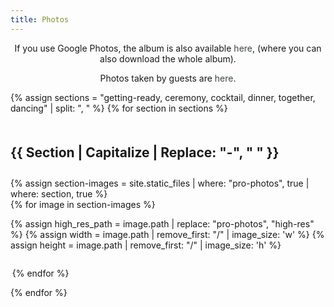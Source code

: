 ```yaml
---
title: Photos
---
```

<link type="text/css" rel="stylesheet" href="../assets/css/lightgallery.css" />
<link type="text/css" rel="stylesheet" href="../assets/css/lg-zoom.css" />
<script src="../assets/js/lightgallery.min.js"></script>
<script src="../assets/js/lg-zoom.min.js"></script>




<p class="center">
If you use Google Photos, the album is also available <a href="https://photos.app.goo.gl/scesL5azBWUHZDKv8">here</a>, (where you can also download the whole album).
</p>

<p class="center">
Photos taken by guests are <a href="https://photos.app.goo.gl/YXQ8ChfeCS8cYAFZ7">here</a>.
</p>
<div id="gallery-container">
{% assign sections = "getting-ready, ceremony, cocktail, dinner, together, dancing" | split: ", " %}
{% for section in sections %}
<h2> {{ section | capitalize | replace: "-", " " }} </h2>   
{% assign section-images = site.static_files | where: "pro-photos", true | where: section, true %}
<div class="grid">
{% for image in section-images %}

{% assign high_res_path = image.path | replace: "pro-photos", "high-res" %}
{% assign width = image.path | remove_first: "/" | image_size: 'w' %}
{% assign height = image.path | remove_first: "/" | image_size: 'h' %}

<div class="img-container" data-src="{{ high_res_path }}" style="width:{{ width | times: 200.0 |divided_by: height}}px; flex-grow:{{ width | times: 200.0 |divided_by: height}}">
    <a class="img-link" data-src="{{ high_res_path }}" href="{{ high_res_path }}" target="_blank" >
        <div class="i" style="padding-bottom:{{ height | times: 100.0 | divided_by: width}}%"></div>
        <img src="{{ image.path }}" data-src="{{ high_res_path }}" loading="lazy" >
    </a>
    <a class="download-icon-single" href="{{ high_res_path }}" download>
        <svg width="13" height="13" viewBox="0 0 24 24" fill="none" stroke="#d3d3d3" stroke-width="2" stroke-linecap="round" stroke-linejoin="round"><path d="M3 15v4c0 1.1.9 2 2 2h14a2 2 0 0 0 2-2v-4M17 9l-5 5-5-5M12 12.8V2.5"></path></svg>
    </a>
</div>

{% endfor %}
</div>
{% endfor %}
</div>

<style>
    .grid {
        display: flex;
        flex-wrap: wrap;
    }

    .grid::after {
        content: '';
        flex-grow: 999999999;
    }

    div.img-container {
        background:  #e6e6e6;
        margin: 0.1em;
        position: relative;
        display: inline-block;
    }


    img { 
        position: absolute;
        top: 0;
        width: 100%;
        vertical-align: bottom;
    }
    
    .download-icon-single {
        position: absolute;
        bottom: 0;
        right: 10px;
    }

    .download-icon-single:hover{
        transform: scale(1.2);
        transition: transform 0.2s; 
    }

    .download-icon-single:hover svg{
        stroke: #FFF;
    }


    article.content {
        width: 100% !important;
    }

    p.center {
    text-align: center !important;
    }

    p.right {
    text-align: right !important;
    } 

    div.i {
        display: block;
    }

    a {
        color: #384743 !important;
        text-decoration: none !important;
    }

    h2{
        text-transform:capitalize;
        padding-top: 1em;
        padding-bottom: 0.5em;
    }

    .lg-toolbar-next:before {
        content: "\e094";
    }
    .lg-toolbar-prev:before {
        content: "\e095";
    }

    
    
</style>


<script type="text/javascript" async="">
        var $galleryContainer = document.getElementById("gallery-container");

        const customButtons = `<button type="button" id="lg-toolbar-prev" aria-label="Previous slide" class="lg-toolbar-prev lg-icon">  </button><button type="button" id="lg-toolbar-next" aria-label="Next slide" class="lg-toolbar-next lg-icon">  </button>`;

        $galleryContainer.addEventListener("lgInit", (event) => {
        const pluginInstance = event.detail.instance;

        // Note append and find are not jQuery methods
        // These are utility methods provided by lightGallery
        const $toolbar = pluginInstance.outer.find(".lg-toolbar");
        $toolbar.prepend(customButtons);
        document.getElementById("lg-toolbar-prev").addEventListener("click", () => {
            pluginInstance.goToPrevSlide();
        });
        document.getElementById("lg-toolbar-next").addEventListener("click", () => {
            pluginInstance.goToNextSlide();
        });
        });

        lightGallery($galleryContainer, {
        selector: ".img-link",
        speed: 250,
        controls: false,
        plugins: [lgZoom]
        });
</script>